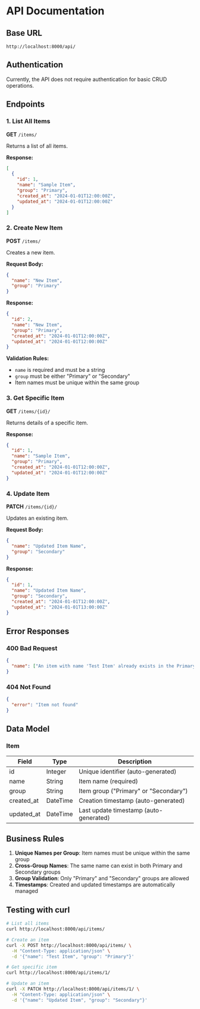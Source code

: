 # API Documentation

## Base URL
```
http://localhost:8000/api/
```

## Authentication
Currently, the API does not require authentication for basic CRUD operations.

## Endpoints

### 1. List All Items
**GET** `/items/`

Returns a list of all items.

**Response:**
```json
[
  {
    "id": 1,
    "name": "Sample Item",
    "group": "Primary",
    "created_at": "2024-01-01T12:00:00Z",
    "updated_at": "2024-01-01T12:00:00Z"
  }
]
```

### 2. Create New Item
**POST** `/items/`

Creates a new item.

**Request Body:**
```json
{
  "name": "New Item",
  "group": "Primary"
}
```

**Response:**
```json
{
  "id": 2,
  "name": "New Item",
  "group": "Primary",
  "created_at": "2024-01-01T12:00:00Z",
  "updated_at": "2024-01-01T12:00:00Z"
}
```

**Validation Rules:**
- `name` is required and must be a string
- `group` must be either "Primary" or "Secondary"
- Item names must be unique within the same group

### 3. Get Specific Item
**GET** `/items/{id}/`

Returns details of a specific item.

**Response:**
```json
{
  "id": 1,
  "name": "Sample Item",
  "group": "Primary",
  "created_at": "2024-01-01T12:00:00Z",
  "updated_at": "2024-01-01T12:00:00Z"
}
```

### 4. Update Item
**PATCH** `/items/{id}/`

Updates an existing item.

**Request Body:**
```json
{
  "name": "Updated Item Name",
  "group": "Secondary"
}
```

**Response:**
```json
{
  "id": 1,
  "name": "Updated Item Name",
  "group": "Secondary",
  "created_at": "2024-01-01T12:00:00Z",
  "updated_at": "2024-01-01T13:00:00Z"
}
```

## Error Responses

### 400 Bad Request
```json
{
  "name": ["An item with name 'Test Item' already exists in the Primary group."]
}
```

### 404 Not Found
```json
{
  "error": "Item not found"
}
```

## Data Model

### Item
| Field | Type | Description |
|-------|------|-------------|
| id | Integer | Unique identifier (auto-generated) |
| name | String | Item name (required) |
| group | String | Item group ("Primary" or "Secondary") |
| created_at | DateTime | Creation timestamp (auto-generated) |
| updated_at | DateTime | Last update timestamp (auto-generated) |

## Business Rules

1. **Unique Names per Group**: Item names must be unique within the same group
2. **Cross-Group Names**: The same name can exist in both Primary and Secondary groups
3. **Group Validation**: Only "Primary" and "Secondary" groups are allowed
4. **Timestamps**: Created and updated timestamps are automatically managed

## Testing with curl

```bash
# List all items
curl http://localhost:8000/api/items/

# Create an item
curl -X POST http://localhost:8000/api/items/ \
  -H "Content-Type: application/json" \
  -d '{"name": "Test Item", "group": "Primary"}'

# Get specific item
curl http://localhost:8000/api/items/1/

# Update an item
curl -X PATCH http://localhost:8000/api/items/1/ \
  -H "Content-Type: application/json" \
  -d '{"name": "Updated Item", "group": "Secondary"}'
``` 
